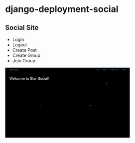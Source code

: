 # django-deployment-social

## Social Site
* Login
* Logout
* Create Post
* Create Group
* Join Group

<img src="title.png" width="400px">

